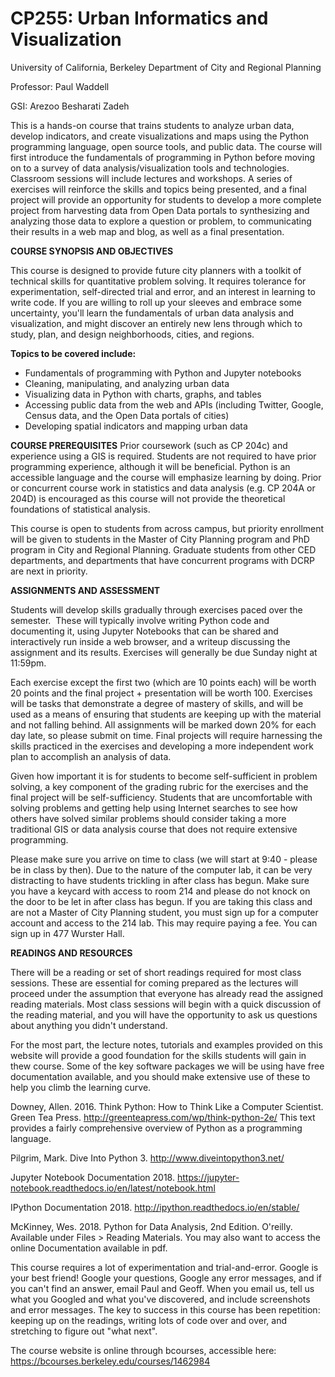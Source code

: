 # CP255: Urban Informatics and Visualization
 
University of California, Berkeley
Department of City and Regional Planning

Professor: Paul Waddell

GSI: Arezoo Besharati Zadeh

This is a hands-on course that trains students to analyze urban data, develop indicators, and create visualizations and maps using the Python programming language, open source tools, and public data.  The course will first introduce the fundamentals of programming in Python before moving on to a survey of data analysis/visualization tools and technologies.  Classroom sessions will include lectures and workshops.  A series of exercises will reinforce the skills and topics being presented, and a final project will provide an opportunity for students to develop a more complete project from harvesting data from Open Data portals to synthesizing and analyzing those data to explore a question or problem, to communicating their results in a web map and blog, as well as a final presentation.


**COURSE SYNOPSIS AND OBJECTIVES**

This course is designed to provide future city planners with a toolkit of technical skills for quantitative problem solving.  It requires tolerance for experimentation, self-directed trial and error, and an interest in learning to write code.  If you are willing to roll up your sleeves and embrace some uncertainty, you'll learn the fundamentals of urban data analysis and visualization, and might discover an entirely new lens through which to study, plan, and design neighborhoods, cities, and regions.

**Topics to be covered include:**

- Fundamentals of programming with Python and Jupyter notebooks
- Cleaning, manipulating, and analyzing urban data
- Visualizing data in Python with charts, graphs, and tables
- Accessing public data from the web and APIs (including Twitter, Google, Census data, and the Open Data portals of cities)
- Developing spatial indicators and mapping urban data

**COURSE PREREQUISITES**
Prior coursework (such as CP 204c) and experience using a GIS is required. Students are not required to have prior programming experience, although it will be beneficial. Python is an accessible language and the course will emphasize learning by doing.  Prior or concurrent course work in statistics and data analysis (e.g. CP 204A or 204D) is encouraged as this course will not provide the theoretical foundations of statistical analysis.

This course is open to students from across campus, but priority enrollment will be given to students in the Master of City Planning program and PhD program in City and Regional Planning.  Graduate students from other CED departments, and departments that have concurrent programs with DCRP are next in priority.

**ASSIGNMENTS AND ASSESSMENT**

Students will develop skills gradually through exercises paced over the semester.  These will typically involve writing Python code and documenting it, using Jupyter Notebooks that can be shared and interactively run inside a web browser, and a writeup discussing the assignment and its results. Exercises will generally be due Sunday night at 11:59pm.

Each exercise except the first two (which are 10 points each) will be worth 20 points and the final project + presentation will be worth 100.  Exercises will be tasks that demonstrate a degree of mastery of skills, and will be used as a means of ensuring that students are keeping up with the material and not falling behind. All assignments will be marked down 20% for each day late, so please submit on time. Final projects will require harnessing the skills practiced in the exercises and developing a more independent work plan to accomplish an analysis of data.

Given how important it is for students to become self-sufficient in problem solving, a key component of the grading rubric for the exercises and the final project will be self-sufficiency.  Students that are uncomfortable with solving problems and getting help using Internet searches to see how others have solved similar problems should consider taking a more traditional GIS or data analysis course that does not require extensive programming.

Please make sure you arrive on time to class (we will start at 9:40 - please be in class by then). Due to the nature of the computer lab, it can be very distracting to have students trickling in after class has begun. Make sure you have a keycard with access to room 214 and please do not knock on the door to be let in after class has begun. If you are taking this class and are not a Master of City Planning student, you must sign up for a computer account and access to the 214 lab. This may require paying a fee. You can sign up in 477 Wurster Hall. 

**READINGS AND RESOURCES**

There will be a reading or set of short readings required for most class sessions. These are essential for coming prepared as the lectures will proceed under the assumption that everyone has already read the assigned reading materials. Most class sessions will begin with a quick discussion of the reading material, and you will have the opportunity to ask us questions about anything you didn't understand.

For the most part, the lecture notes, tutorials and examples provided on this website will provide a good foundation for the skills students will gain in thew course.  Some of the key software packages we will be using have free documentation available, and you should make extensive use of these to help you climb the learning curve.


Downey, Allen.  2016. Think Python: How to Think Like a Computer Scientist.  Green Tea Press.  http://greenteapress.com/wp/think-python-2e/ This text provides a fairly comprehensive overview of Python as a programming language.

Pilgrim, Mark. Dive Into Python 3. http://www.diveintopython3.net/

Jupyter Notebook Documentation 2018. https://jupyter-notebook.readthedocs.io/en/latest/notebook.html
 
IPython Documentation 2018. http://ipython.readthedocs.io/en/stable/ 

McKinney, Wes. 2018. Python for Data Analysis, 2nd Edition.  O'reilly. Available under Files > Reading Materials. You may also want to access the online Documentation available in pdf.

This course requires a lot of experimentation and trial-and-error. Google is your best friend! Google your questions, Google any error messages, and if you can't find an answer, email Paul and Geoff. When you email us, tell us what you Googled and what you've discovered, and include screenshots and error messages. The key to success in this course has been repetition: keeping up on the readings, writing lots of code over and over, and stretching to figure out "what next".

The course website is online through bcourses, accessible here: https://bcourses.berkeley.edu/courses/1462984